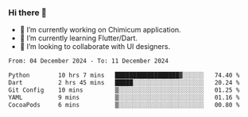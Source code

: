 ### Hi there 👋

<!--
**devcat37/devcat37** is a ✨ _special_ ✨ repository because its `README.md` (this file) appears on your GitHub profile.-->


- 🔭 I’m currently working on Chimicum application.
- 🌱 I’m currently learning Flutter/Dart.
- 👯 I’m looking to collaborate with UI designers.
<!-- - 🤔 I’m looking for help with ... -->

<!--START_SECTION:waka-->

```txt
From: 04 December 2024 - To: 11 December 2024

Python        10 hrs 7 mins   ██████████████████▓░░░░░░   74.40 %
Dart          2 hrs 45 mins   █████░░░░░░░░░░░░░░░░░░░░   20.24 %
Git Config    10 mins         ▒░░░░░░░░░░░░░░░░░░░░░░░░   01.25 %
YAML          9 mins          ▒░░░░░░░░░░░░░░░░░░░░░░░░   01.16 %
CocoaPods     6 mins          ▒░░░░░░░░░░░░░░░░░░░░░░░░   00.80 %
```

<!--END_SECTION:waka-->
